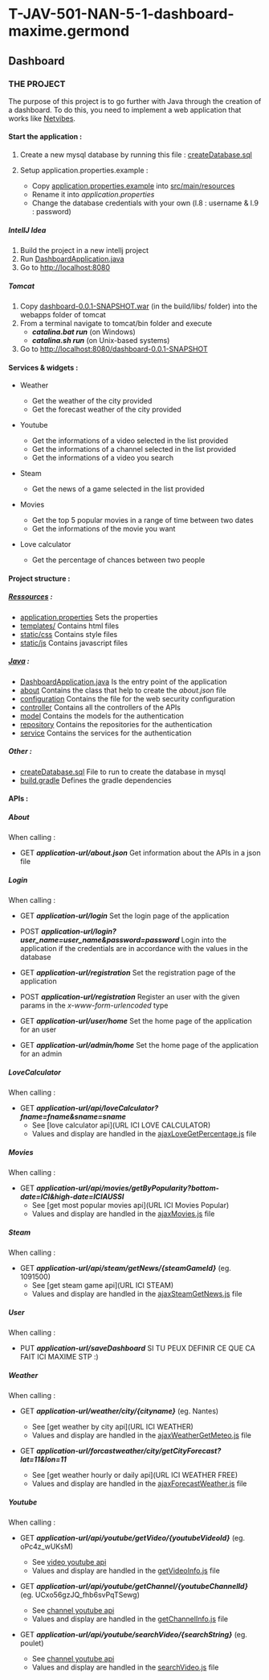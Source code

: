 # T-JAV-501-NAN-5-1-dashboard-maxime.germond

## Dashboard

### THE PROJECT

The purpose of this project is to go further with Java through the creation of a dashboard.
To do this, you need to implement a web application that works like [Netvibes](https://netvibes.com/).

#### Start the application :

1. Create a new mysql database by running this file : [createDatabase.sql](SQL/createDatabase.sql)

2. Setup application.properties.example :
    - Copy [application.properties.example](application.properties.example) into [src/main/resources](src/main/resources) 
    - Rename it into *application.properties*
    - Change the database credentials with your own (l.8 : username & l.9 : password)

##### IntellJ Idea

1. Build the project in a new  intellj project
2. Run [DashboardApplication.java](src/main/java/com/epitech/dashboard/DashboardApplication.java)
3. Go to [http://localhost:8080](http://localhost:8080)

##### Tomcat

1. Copy [dashboard-0.0.1-SNAPSHOT.war](build/libs/dashboard-0.0.1-SNAPSHOT.war) (in the build/libs/ folder) into the webapps folder of tomcat
2. From a terminal navigate to tomcat/bin folder and execute
    - ***catalina.bat run*** (on Windows)
    - ***catalina.sh run*** (on Unix-based systems)
3. Go to [http://localhost:8080/dashboard-0.0.1-SNAPSHOT](http://localhost:8080/dashboard-0.0.1-SNAPSHOT/)


#### Services & widgets :

- Weather
    - Get the weather of the city provided
    - Get the forecast weather of the city provided
 

- Youtube
    - Get the informations of a video selected in the list provided
    - Get the informations of a channel selected in the list provided
    - Get the informations of a video you search

- Steam
    - Get the news of a game selected in the list provided 

- Movies
    - Get the top 5 popular movies in a range of time between two dates	
    - Get the informations of the movie you want	


- Love calculator
    - Get the percentage of chances between two people
    

#### Project structure :

##### [Ressources](src/main/resources) :

- [application.properties](src/main/resources/application.properties)
    Sets the properties 
- [templates/](src/main/resources/templates)
    Contains html files  
- [static/css](src/main/resources/static/css)
    Contains style files
- [static/js](src/main/resources/static/js)
    Contains javascript files
    
##### [Java](src/main/java/com/epitech/dashboard) :

- [DashboardApplication.java](src/main/java/com/epitech/dashboard/DashboardApplication.java)
    Is the entry point of the application 
- [about](src/main/java/com/epitech/dashboard/about)
    Contains the class that help to create the *about.json* file
- [configuration](src/main/java/com/epitech/dashboard/configuration)
    Contains the file for the web security configuration
- [controller](src/main/java/com/epitech/dashboard/controller)
    Contains all the controllers of the APIs
- [model](src/main/java/com/epitech/dashboard/model)
    Contains the models for the authentication 
- [repository](src/main/java/com/epitech/dashboard/repository)
    Contains the repositories for the authentication 
- [service](src/main/java/com/epitech/dashboard/service)
    Contains the services for the authentication 

##### Other :

- [createDatabase.sql](SQL/createDatabase.sql) 
    File to run to create the database in mysql
- [build.gradle](build.gradle)
    Defines the gradle dependencies
    
#### APIs : 
  
##### About 
When calling :
- GET ***application-url/about.json***
    Get information about the APIs in a json file
    

##### Login
When calling :
- GET ***application-url/login***
    Set the login page of the application

- POST ***application-url/login?user_name=user_name&password=password***
    Login into the application if the credentials are in accordance with the values in the database

- GET ***application-url/registration***
    Set the registration page of the application
    
- POST ***application-url/registration***
    Register an user with the given params in the *x-www-form-urlencoded* type
    
- GET ***application-url/user/home***
    Set the home page of the application for an user

- GET ***application-url/admin/home***
    Set the home page of the application for an admin
    
##### LoveCalculator
When calling :
- GET ***application-url/api/loveCalculator?fname=fname&sname=sname***
    - See [love calculator api](URL ICI LOVE CALCULATOR)
    - Values and display are handled in the [ajaxLoveGetPercentage.js](src/main/resources/static/js/LoveCalculator/ajaxLoveGetPercentage.js) file 
        
##### Movies
When calling :
- GET ***application-url/api/movies/getByPopularity?bottom-date=ICI&high-date=ICIAUSSI***
    - See [get most popular movies api](URL ICI Movies Popular)
    - Values and display are handled in the [ajaxMovies.js](src/main/resources/static/js/movies/ajaxMovies.js) file 
      
        
##### Steam
When calling :
- GET ***application-url/api/steam/getNews/{steamGameId}*** (eg. 1091500)
    - See [get steam game api](URL ICI STEAM)
    - Values and display are handled in the [ajaxSteamGetNews.js](src/main/resources/static/js/steam/ajaxSteamGetNews.js) file 


##### User
When calling :
- PUT ***application-url/saveDashboard***
    SI TU PEUX DEFINIR CE QUE CA FAIT ICI MAXIME STP :)


##### Weather
When calling :
- GET ***application-url/weather/city/{cityname}*** (eg. Nantes)
    - See [get weather by city api](URL ICI WEATHER)
    - Values and display are handled in the [ajaxWeatherGetMeteo.js](src/main/resources/static/js/weather/ajaxWeatherGetMeteo.js) file 
   
    
- GET ***application-url/forcastweather/city/getCityForecast?lat=11&lon=11***
    - See [get weather hourly or daily api](URL ICI WEATHER FREE)
    - Values and display are handled in the [ajaxForecastWeather.js](src/main/resources/static/js/weather/ajaxForecastWeather.js) file 
     
    
##### Youtube
When calling :
- GET ***application-url/api/youtube/getVideo/{youtubeVideoId}*** (eg. oPc4z_wUKsM)
    - See [video youtube api](https://developers.google.com/youtube/v3/docs/videos/list)
    - Values and display are handled in the [getVideoInfo.js](src/main/resources/static/js/youtube/getVideoInfo.js) file 
    
- GET ***application-url/api/youtube/getChannel/{youtubeChannelId}*** (eg. UCxo56gzJQ_fhb6svPqTSewg)
    - See [channel youtube api](https://developers.google.com/youtube/v3/docs/channels/list)
    - Values and display are handled in the [getChannelInfo.js](src/main/resources/static/js/youtube/getChannelInfo.js) file 

- GET ***application-url/api/youtube/searchVideo/{searchString}*** (eg. poulet)
    - See [channel youtube api](https://developers.google.com/youtube/v3/docs/search/list)
    - Values and display are handled in the [searchVideo.js](src/main/resources/static/js/youtube/searchVideo.js) file 



    






